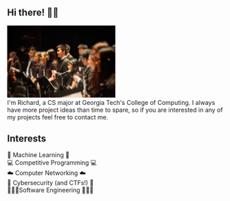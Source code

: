 ## Hi there! 👋🙂
  <a href= "https://skyline-9.github.io/"><img width="50%" src="https://github.com/Skyline-9/Skyline-9/blob/master/me.jpeg" alt="Richard"></a><br>
I'm Richard, a CS major at Georgia Tech's College of Computing. I always have more project ideas than time to spare, so if you are interested in any of my projects feel free to contact me.

## Interests
🤖 Machine Learning 🤖<br>
💻 Competitive Programming 💻<br>
☁️ Computer Networking ☁️<br>
🔐 Cybersecurity (and CTFs!) 🔐<br>
🧑🏼‍💻Software Engineering 🧑🏼‍💻<br>
